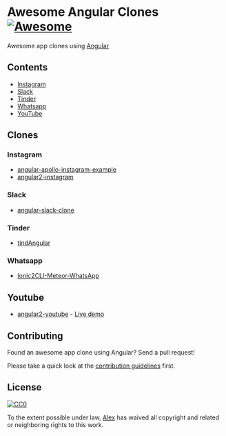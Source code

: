 # Awesome Angular Clones [![Awesome](https://cdn.rawgit.com/sindresorhus/awesome/d7305f38d29fed78fa85652e3a63e154dd8e8829/media/badge.svg)](https://github.com/sindresorhus/awesome)
Awesome app clones using [Angular](https://github.com/angular/angular)

## Contents
- [Instagram](#instagram)
- [Slack](#slack)
- [Tinder](#tinder)
- [Whatsapp](#whatsapp)
- [YouTube](#youtube)

## Clones

### Instagram
- [angular-apollo-instagram-example](https://github.com/graphcool-examples/angular-apollo-instagram-example)
- [angular2-instagram](https://github.com/JayKan/angular2-instagram)

### Slack
- [angular-slack-clone](https://github.com/dprats/angular-slack-clone)

### Tinder
- [tindAngular](https://github.com/deadlocked247/tindAngular)

### Whatsapp
- [Ionic2CLI-Meteor-WhatsApp](https://github.com/Urigo/Ionic2CLI-Meteor-WhatsApp)

## Youtube
- [angular2-youtube](https://github.com/dlizarra/angular2-youtube) - [Live demo](https://dlizarra.github.io/angular2-youtube/)

## Contributing
Found an awesome app clone using Angular? Send a pull request!

Please take a quick look at the [contribution guidelines](https://github.com/alxhotel/awesome-angular-clones/blob/master/CONTRIBUTING.md) first.

## License

[![CC0](http://mirrors.creativecommons.org/presskit/buttons/88x31/svg/cc-zero.svg)](https://creativecommons.org/publicdomain/zero/1.0/)

To the extent possible under law, [Alex](https://github.com/alxhotel) has waived all copyright and related or neighboring rights to this work.
